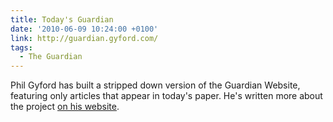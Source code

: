 ```yaml
---
title: Today's Guardian
date: '2010-06-09 10:24:00 +0100'
link: http://guardian.gyford.com/
tags:
  - The Guardian
---
```

Phil Gyford has built a stripped down version of the Guardian Website, featuring only articles that appear in today's paper. He's written more about the project [on his website][1].

[1]: http://www.gyford.com/phil/writing/2010/06/09/todays-guardian.php
